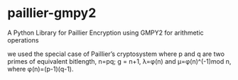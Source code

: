 paillier-gmpy2
==============

A Python Library for Paillier Encryption using GMPY2 for arithmetic operations

we used the special case of Paillier’s cryptosystem where p and q are two primes of equivalent bitlength, n=pq; g = n+1, λ=φ(n) and μ=φ(n)^(-1)mod n, where φ(n)=(p-1)(q-1). 

